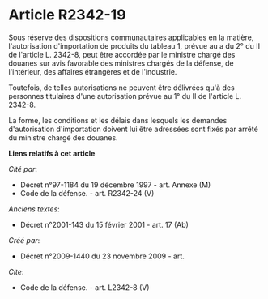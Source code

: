 # Article R2342-19

Sous réserve des dispositions communautaires applicables en la matière, l'autorisation d'importation de produits du tableau
1, prévue au a du 2° du II de l'article L. 2342-8, peut être accordée par le ministre chargé des douanes sur avis favorable
des ministres chargés de la défense, de l'intérieur, des affaires étrangères et de l'industrie. 

Toutefois, de telles autorisations ne peuvent être délivrées qu'à des personnes titulaires d'une autorisation prévue au 1° du
II de l'article L. 2342-8. 

La forme, les conditions et les délais dans lesquels les demandes d'autorisation d'importation doivent lui être adressées
sont fixés par arrêté du ministre chargé des douanes.

**Liens relatifs à cet article**

_Cité par_:

  - Décret n°97-1184 du 19 décembre 1997 - art. Annexe (M)
  - Code de la défense. - art. R2342-24 (V)

_Anciens textes_:

  - Décret n°2001-143 du 15 février 2001 - art. 17 (Ab)

_Créé par_:

  - Décret n°2009-1440 du 23 novembre 2009 - art.

_Cite_:

  - Code de la défense. - art. L2342-8 (V)
